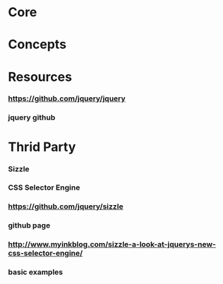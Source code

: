 # Core

# Concepts
# Resources
### https://github.com/jquery/jquery
### jquery github
# Thrid Party
### Sizzle
### CSS Selector Engine
### https://github.com/jquery/sizzle
### github page
### http://www.myinkblog.com/sizzle-a-look-at-jquerys-new-css-selector-engine/
### basic examples
